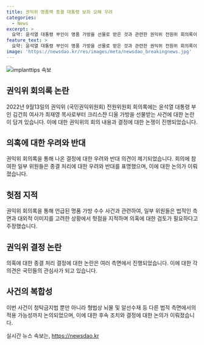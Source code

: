 ```yaml
---
title: 권익위 명품백 종결 대통령 보좌 오해 우려
categories:
  - News
excerpt: >
  요약: 윤석열 대통령 부인이 명품 가방을 선물로 받은 것과 관련한 권익위 전원위 회의록이 논란을 빚었다. 일부 위원들은 해당 사안을 종결 처리하고 검찰조사를 미루는데 대한 우려를 표명했다. 또한, 청탁금지법 위반 여부뿐만 아니라 뇌물 및 알선수재 혐의 가능성까지 검토해야 한다는 의견도 제기되었다. 결정에 대한 비판 여론이 이어지고 있으며, 국회 청문회 등을 통해 배경을 분석할 필요성이 제기되고 있다.
feature_text: >
  요약: 윤석열 대통령 부인이 명품 가방을 선물로 받은 것과 관련한 권익위 전원위 회의록이 논란을 빚었다. 일부 위원들은 해당 사안을 종결 처리하고 검찰조사를 미루는데 대한 우려를 표명했다. 또한, 청탁금지법 위반 여부뿐만 아니라 뇌물 및 알선수재 혐의 가능성까지 검토해야 한다는 의견도 제기되었다. 결정에 대한 비판 여론이 이어지고 있으며, 국회 청문회 등을 통해 배경을 분석할 필요성이 제기되고 있다.
image: 'https://newsdao.kr/res/images/meta/newsdao_breakingnews.jpg'
---
```


<p><img src="https://newsdao.kr/res/images/meta/newsdao_breakingnews.jpg" alt="implanttips 속보" /></p>

<h2 data-ke-size="size26">권익위 회의록 논란</h2>

<p data-ke-size="size16">2022년 9월13일의 권익위 (국민권익위원회) 전원위원회 회의록에는 윤석열 대통령 부인 김건희 여사가 최재영 목사로부터 크리스챤 디올 가방을 선물받는 사건에 대한 논란이 담겨 있습니다. 이에 대한 권익위의 회의 내용과 결정에 대한 논쟁이 진행되었습니다.</p>

<h2 data-ke-size="size26">의혹에 대한 우려와 반대</h2>

<p data-ke-size="size16">권익위 회의록을 통해 나온 결정에 대한 우려와 반대 의견이 제기되었습니다. 회의에 참여한 일부 위원들은 종결 처리에 대한 우려와 반대를 표명했으며, 이에 대한 논의가 이뤄졌습니다. </p>

<h2 data-ke-size="size26">헛점 지적</h2>

<p data-ke-size="size16">권익위 회의록을 통해 언급된 명품 가방 수수 사건과 관련하여, 일부 위원들은 법적인 측면과 대외적 이미지를 고려한 상황에서 헛점을 지적하며 의혹에 대한 검토가 필요하다고 주장했습니다.</p>

<h2 data-ke-size="size26">권익위 결정 논란</h2>

<p data-ke-size="size16">의혹에 대한 종결 처리 결정에 대한 논란은 여러 측면에서 진행되었습니다. 이에 대한 각 의견은 국민들의 관심사가 되고 있습니다.</p>

<h2 data-ke-size="size26">사건의 복합성</h2>

<p data-ke-size="size16">이번 사건이 청탁금지법 뿐만 아니라 형법상 뇌물 및 알선수재 등 다른 법적 측면에서의 적용 가능성까지 논의되었으며, 이에 대한 후속 조치와 결정에 대한 논의가 이뤄졌습니다.</p>
실시간 뉴스 속보는, <a href="https://newsdao.kr" rel="dofollow">https://newsdao.kr</a>



